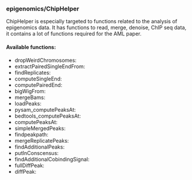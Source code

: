 ### epigenomics/ChipHelper

ChipHelper is especially targeted to functions related to the analysis of epigenomics data. It has functions to read, merge, denoise, ChIP seq data, it contains a lot of functions required for the AML paper.

#### Available functions:


- dropWeirdChromosomes: 
- extractPairedSingleEndFrom: 
- findReplicates: 
- computeSingleEnd: 
- computePairedEnd: 
- bigWigFrom: 
- mergeBams: 
- loadPeaks: 
- pysam_computePeaksAt: 
- bedtools_computePeaksAt: 
- computePeaksAt: 
- simpleMergedPeaks: 
- findpeakpath: 
- mergeReplicatePeaks: 
- findAdditionalPeaks: 
- putInConscensus: 
- findAdditionalCobindingSignal: 
- fullDiffPeak: 
- diffPeak: 